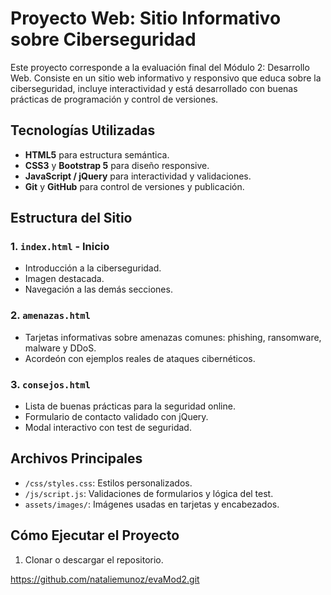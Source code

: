 # Proyecto Web: Sitio Informativo sobre Ciberseguridad

Este proyecto corresponde a la evaluación final del Módulo 2: Desarrollo Web. Consiste en un sitio web informativo y responsivo que educa sobre la ciberseguridad, incluye interactividad y está desarrollado con buenas prácticas de programación y control de versiones.

## Tecnologías Utilizadas

- **HTML5** para estructura semántica.
- **CSS3** y **Bootstrap 5** para diseño responsive.
- **JavaScript / jQuery** para interactividad y validaciones.
- **Git** y **GitHub** para control de versiones y publicación.

## Estructura del Sitio

### 1. `index.html` - Inicio

- Introducción a la ciberseguridad.
- Imagen destacada.
- Navegación a las demás secciones.

### 2. `amenazas.html`

- Tarjetas informativas sobre amenazas comunes: phishing, ransomware, malware y DDoS.
- Acordeón con ejemplos reales de ataques cibernéticos.

### 3. `consejos.html`

- Lista de buenas prácticas para la seguridad online.
- Formulario de contacto validado con jQuery.
- Modal interactivo con test de seguridad.

## Archivos Principales

- `/css/styles.css`: Estilos personalizados.
- `/js/script.js`: Validaciones de formularios y lógica del test.
- `assets/images/`: Imágenes usadas en tarjetas y encabezados.

## Cómo Ejecutar el Proyecto

1. Clonar o descargar el repositorio.

https://github.com/nataliemunoz/evaMod2.git

